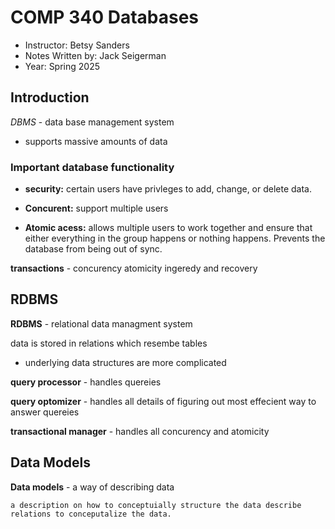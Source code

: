 # COMP 340 Databases

- Instructor: Betsy Sanders
- Notes Written by: Jack Seigerman
- Year: Spring 2025

## Introduction

*DBMS* - data base management system

- supports massive amounts of data

### Important database functionality

- **security:** certain users have privleges to add, change, or delete data.

- **Concurent:** support multiple users

- **Atomic acess:** allows multiple users to work together and ensure that either everything in the group happens or nothing happens. Prevents the database from being out of sync.

**transactions** - concurency atomicity ingeredy and recovery

## RDBMS

**RDBMS** -  relational data managment system 

data is stored in relations which resembe tables 

- underlying data structures are more complicated

**query processor** - handles quereies 

**query optomizer** - handles all details of figuring out most effecient way to answer quereies 

**transactional manager** - handles all concurency and atomicity 

## Data Models

**Data models** - a way of describing data

    a description on how to conceptuially structure the data describe relations to conceputalize the data.